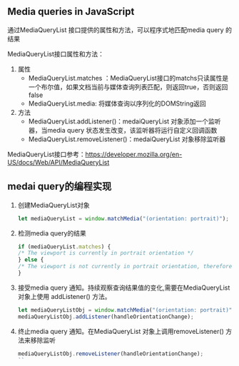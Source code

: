 
## Media queries in JavaScript
通过MediaQueryList 接口提供的属性和方法，可以程序式地匹配media query 的结果

MediaQueryList接口属性和方法：
1. 属性
    * MediaQueryList.matches ：MediaQueryList接口的matchs只读属性是一个布尔值，如果文档当前与媒体查询列表匹配，则返回true，否则返回false
    * MediaQueryList.media: 将媒体查询以序列化的DOMString返回
2. 方法
    * MediaQueryList.addListener()：medaiQueryList 对象添加一个监听器，当media query 状态发生改变，该监听器将运行自定义回调函数
    * MediaQueryList.removeListener()：medaiQueryList 对象移除监听器

MediaQueryList接口参考：https://developer.mozilla.org/en-US/docs/Web/API/MediaQueryList

## medai query的编程实现

1. 创建MediaQueryList对象
    ```js
    let mediaQueryList = window.matchMedia("(orientation: portrait)");
    ```
2. 检测media query的结果
    ```js
    if (mediaQueryList.matches) {
    /* The viewport is currently in portrait orientation */
    } else {
    /* The viewport is not currently in portrait orientation, therefore landscape */
    }
    ```

3. 接受media query 通知。持续观察查询结果值的变化,需要在MediaQueryList对象上使用 addListener() 方法。
    ```js
    let mediaQueryListObj = window.matchMedia("(orientation: portrait)");
    mediaQueryListObj.addListener(handleOrientationChange);
    ```
4. 终止media query 通知。在MediaQueryList 对象上调用removeListener() 方法来移除监听
    ```js
    mediaQueryListObj.removeListener(handleOrientationChange);
    ``

